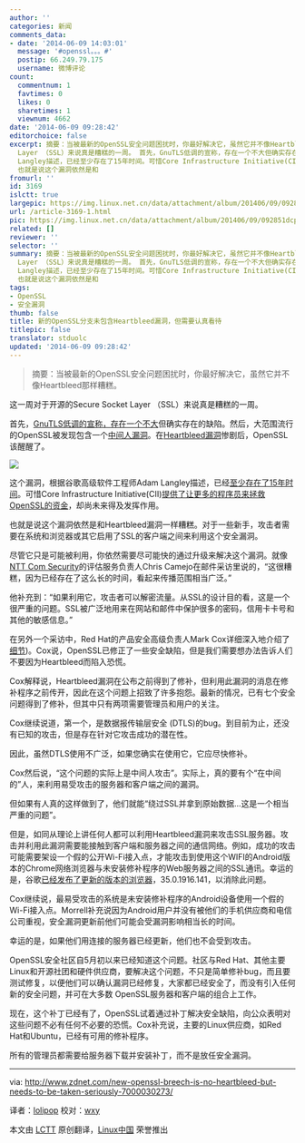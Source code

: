 ```yaml
---
author: ''
categories: 新闻
comments_data:
- date: '2014-06-09 14:03:01'
  message: '#openssl。。。#'
  postip: 66.249.79.175
  username: 微博评论
count:
  commentnum: 1
  favtimes: 0
  likes: 0
  sharetimes: 1
  viewnum: 4662
date: '2014-06-09 09:28:42'
editorchoice: false
excerpt: 摘要：当被最新的OpenSSL安全问题困扰时，你最好解决它，虽然它并不像Heartbleed那样糟糕。  这一周对于开源的Secure Socket
  Layer （SSL）来说真是糟糕的一周。 首先，GnuTLS低调的宣称，存在一个不大但确实存在的缺陷。然后，大范围流行的OpenSSL被发现包含一个中间人漏洞。在Heartbleed漏洞惨剧后，OpenSSL该醒醒了。  这个漏洞，根据谷歌高级软件工程师Adam
  Langley描述，已经至少存在了15年时间。可惜Core Infrastructure Initiative(CII)提供了让更多的程序员来拯救OpenSSL的资金，却尚未来得及发挥作用。
  也就是说这个漏洞依然是和
fromurl: ''
id: 3169
islctt: true
largepic: https://img.linux.net.cn/data/attachment/album/201406/09/092851dcp6k6y1y460yw61.png
url: /article-3169-1.html
pic: https://img.linux.net.cn/data/attachment/album/201406/09/092851dcp6k6y1y460yw61.png.thumb.jpg
related: []
reviewer: ''
selector: ''
summary: 摘要：当被最新的OpenSSL安全问题困扰时，你最好解决它，虽然它并不像Heartbleed那样糟糕。  这一周对于开源的Secure Socket
  Layer （SSL）来说真是糟糕的一周。 首先，GnuTLS低调的宣称，存在一个不大但确实存在的缺陷。然后，大范围流行的OpenSSL被发现包含一个中间人漏洞。在Heartbleed漏洞惨剧后，OpenSSL该醒醒了。  这个漏洞，根据谷歌高级软件工程师Adam
  Langley描述，已经至少存在了15年时间。可惜Core Infrastructure Initiative(CII)提供了让更多的程序员来拯救OpenSSL的资金，却尚未来得及发挥作用。
  也就是说这个漏洞依然是和
tags:
- OpenSSL
- 安全漏洞
thumb: false
title: 新的OpenSSL分支未包含Heartbleed漏洞，但需要认真看待
titlepic: false
translator: stduolc
updated: '2014-06-09 09:28:42'
---
```



> 
> 摘要：当被最新的OpenSSL安全问题困扰时，你最好解决它，虽然它并不像Heartbleed那样糟糕。
> 
> 
> 


这一周对于开源的Secure Socket Layer （SSL）来说真是糟糕的一周。


首先，[GnuTLS低调的宣称，存在一个不大](http://www.zdnet.com/another-serious-gnutls-bug-exposes-linux-clients-to-server-attacks-7000030205)但确实存在的缺陷。然后，大范围流行的OpenSSL被发现包含一个[中间人漏洞](http://www.zdnet.com/openssl-fixes-another-severe-vulnerability-7000030253/)。在[Heartbleed漏洞](http://www.zdnet.com/heartbleed-serious-openssl-zero-day-vulnerability-revealed-7000028166)惨剧后，OpenSSL该醒醒了。


![](/data/attachment/album/201406/09/092851dcp6k6y1y460yw61.png)


这个漏洞，根据谷歌高级软件工程师Adam Langley描述，已经[至少存在了15年时间](https://www.imperialviolet.org/2014/06/05/earlyccs.html)。可惜Core Infrastructure Initiative(CII)[提供了让更多的程序员来拯救OpenSSL的资金](http://www.zdnet.com/corporations-put-their-cash-where-their-open-source-security-is-7000030023/)，却尚未来得及发挥作用。


也就是说这个漏洞依然是和Heartbleed漏洞一样糟糕。对于一些新手，攻击者需要在系统和浏览器或其它启用了SSL的客户端之间来利用这个安全漏洞。


尽管它只是可能被利用，你依然需要尽可能快的通过升级来解决这个漏洞。就像[NTT Com Security](http://www.nttcomsecurity.com/us/)的评估服务负责人Chris Camejo在邮件采访里说的，“这很糟糕，因为已经存在了这么长的时间，看起来传播范围相当广泛。”


他补充到：“如果利用它，攻击者可以解密流量。从SSL的设计目的看，这是一个很严重的问题。SSL被广泛地用来在网站和邮件中保护很多的密码，信用卡卡号和其他的敏感信息。”


在另外一个采访中，Red Hat的产品安全高级负责人Mark Cox详细深入地介绍了[细节](http://ec.libsyn.com/p/6/a/5/6a58036510bae37c/CloudEvangelistPodcast_Ep92_MarkCox.mp3?d13a76d516d9dec20c3d276ce028ed5089ab1ce3dae902ea1d06c88537d1ce596fdc&c_id=7251647))。Cox说，OpenSSL已修正了一些安全缺陷，但是我们需要想办法告诉人们不要因为Heartbleed而陷入恐慌。


Cox解释说，Heartbleed漏洞在公布之前得到了修补，但利用此漏洞的消息在修补程序之前传开，因此在这个问题上招致了许多抱怨。最新的情况，已有七个安全问题得到了修补，但其中只有两项需要管理员和用户的关注。


Cox继续说道，第一个，是数据报传输层安全 (DTLS)的bug。到目前为止，还没有已知的攻击，但是存在针对它攻击成功的潜在性。


因此，虽然DTLS使用不广泛，如果您确实在使用它，它应尽快修补。


Cox然后说，“这个问题的实际上是中间人攻击”。实际上，真的要有个“在中间的”人，来利用易受攻击的服务器和客户端之间的漏洞。


但如果有人真的这样做到了，他们就能“绕过SSL并拿到原始数据...这是一个相当严重的问题”。


但是，如同从理论上讲任何人都可以利用Heartbleed漏洞来攻击SSL服务器。攻击并利用此漏洞需要能接触到客户端和服务器之间的通信网络。例如，成功的攻击可能需要架设一个假的公开Wi-Fi接入点，才能攻击到使用这个WIFI的Android版本的Chrome网络浏览器与未安装修补程序的Web服务器之间的SSL通讯。幸运的是，谷歌[已经发布了更新的版本的浏览器](http://googlechromereleases.blogspot.com/2014/06/chrome-for-android-update.html)，35.0.1916.141，以消除此问题。


Cox继续说，最易受攻击的系统是未安装修补程序的Android设备使用一个假的Wi-Fi接入点。Morrell补充说因为Android用户并没有被他们的手机供应商和电信公司重视，安全漏洞更新前他们可能会受漏洞影响相当长的时间。


幸运的是，如果他们用连接的服务器已经更新，他们也不会受到攻击。


OpenSSL安全社区自5月初以来已经知道这个问题。社区与Red Hat、其他主要Linux和开源社团和硬件供应商，要解决这个问题，不只是简单修补bug，而且要测试修复，以便他们可以确认漏洞已经修复，大家都已经安全了，而没有引入任何新的安全问题，并可在大多数 OpenSSL服务器和客户端的组合上工作。


现在，这个补丁已经有了，OpenSSL试着通过补丁解决安全缺陷，向公众表明对这些问题不必有任何不必要的恐慌。Cox补充说，主要的Linux供应商，如Red Hat和Ubuntu，已经有可用的修补程序。


所有的管理员都需要给服务器下载并安装补丁，而不是放任安全漏洞。




---


via: <http://www.zdnet.com/new-openssl-breech-is-no-heartbleed-but-needs-to-be-taken-seriously-7000030273/>


译者：[lolipop](https://github.com/stduolc) 校对：[wxy](https://github.com/wxy)


本文由 [LCTT](https://github.com/LCTT/TranslateProject) 原创翻译，[Linux中国](http://linux.cn/) 荣誉推出